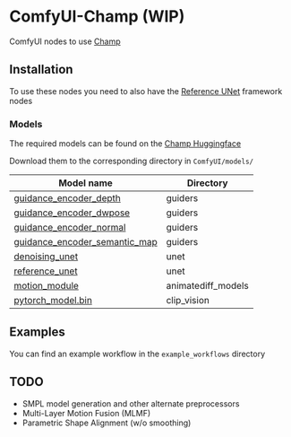 # ComfyUI-Champ (WIP)
ComfyUI nodes to use [Champ](https://github.com/fudan-generative-vision/champ)

## Installation

To use these nodes you need to also have the [Reference UNet](https://github.com/logtd/ComfyUI-RefUNet) framework nodes

### Models
The required models can be found on the [Champ Huggingface](https://huggingface.co/fudan-generative-ai/champ/tree/main)

Download them to the corresponding directory in `ComfyUI/models/`

| Model name | Directory |
|------------|-----------|
| [guidance_encoder_depth](https://huggingface.co/fudan-generative-ai/champ/blob/main/champ/guidance_encoder_depth.pth)    | guiders |
| [guidance_encoder_dwpose](https://huggingface.co/fudan-generative-ai/champ/blob/main/champ/guidance_encoder_dwpose.pth)    | guiders |
| [guidance_encoder_normal](https://huggingface.co/fudan-generative-ai/champ/blob/main/champ/guidance_encoder_normal.pth)    | guiders |
| [guidance_encoder_semantic_map](https://huggingface.co/fudan-generative-ai/champ/blob/main/champ/guidance_encoder_semantic_map.pth)    | guiders |
| [denoising_unet](https://huggingface.co/fudan-generative-ai/champ/blob/main/champ/denoising_unet.pth) | unet |
| [reference_unet](https://huggingface.co/fudan-generative-ai/champ/blob/main/champ/reference_unet.pth) | unet |
| [motion_module](https://huggingface.co/fudan-generative-ai/champ/blob/main/champ/motion_module.pth) | animatediff_models |
| [pytorch_model.bin](https://huggingface.co/fudan-generative-ai/champ/tree/main/image_encoder) | clip_vision |


## Examples
You can find an example workflow in the `example_workflows` directory

## TODO

* SMPL model generation and other alternate preprocessors
* Multi-Layer Motion Fusion (MLMF)
* Parametric Shape Alignment (w/o smoothing)

